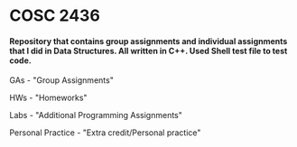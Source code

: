 # COSC 2436

#### Repository that contains group assignments and individual assignments that I did in Data Structures. All written in C++. Used Shell test file to test code.

GAs - "Group Assignments"

HWs - "Homeworks"

Labs - "Additional Programming Assignments"

Personal Practice - "Extra credit/Personal practice"
